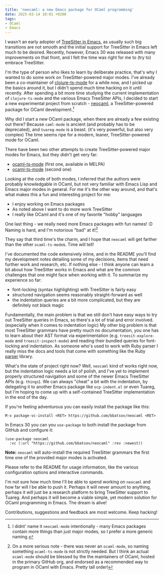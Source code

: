 ```yaml
---
title: 'neocaml: a new Emacs package for OCaml programming'
date: 2025-03-14 10:01 +0200
tags:
- OCaml
- Emacs
---
```


I wasn't an early adopter of [TreeSitter in Emacs](https://www.masteringemacs.org/article/how-to-get-started-tree-sitter), as usually such
big transitions are not smooth and the initial support for TreeSitter in
Emacs left much to be desired. Recently, however, Emacs 30 was released with many
improvements on that front, and I felt the time was right for me to (try to) embrace
TreeSitter.

I'm the type of person who likes to learn by deliberate practice, that's why I
wanted to do some work on TreeSitter-powered major modes. I've already been a
co-maintainer of
[clojure-ts-mode](https://github.com/clojure-emacs/clojure-ts-mode) for a while
now, and I picked up the basics around it, but I didn't spend much time hacking
on it until recently. After spending a bit more time studying the current
implementation of `clojure-ts-mode` and the various Emacs TreeSitter APIs, I decided to
start a new experimental project from scratch -
[neocaml](https://github.com/bbatsov/neocaml), a TreeSitter-powered package for
OCaml development.[^1]

Why did I start a new OCaml package, when there are already a few existing out
there? Because `caml-mode` is ancient (and probably has to be deprecated), and
`tuareg-mode` is a beast. (it's very powerful, but also very complex) The time
seems ripe for a modern, leaner, TreeSitter-powered mode for OCaml.

There have been two other attempts to create TreeSitter-powered
major modes for Emacs, but they didn't get very far:

- [ocaml-ts-mode](https://github.com/dmitrig/ocaml-ts-mode) (first one, available in MELPA)
- [ocaml-ts-mode](https://github.com/terrateamio/ocaml-ts-mode) (second one)

Looking at the code of both modes, I inferred that the authors were probably knowledgable in
OCaml, but not very familiar with Emacs Lisp and Emacs major modes in general.
For me it's the other way around, and that's what makes this a fun and interesting project for me:

- I enjoy working on Emacs packages
- As noted above I want to do more work TreeSitter
- I really like OCaml and it's one of my favorite "hobby" languages

One last thing - we really need more Emacs packages with fun names! :D Naming is hard, and I'm
notorious "bad" at it![^2]

They say that third time's the charm, and I hope that `neocaml` will get farther than
the other `ocaml-ts-mode`s. Time will tell!

I've documented the code extensively inline, and in the README you'll find my development notes detailing
some of my decisions, items that need further work and research, etc. If nothing else - I think
anyone can learn a bit about how TreeSitter works in Emacs and what are the common challenges
that one might face when working with it. To summarize my experience so far:

- font-locking (syntax highlighting) with TreeSitter is fairly easy
- structured navigation seems reasonably straight-forward as well
- the indentation queries are a bit more complicated, but they are definitely not black magic

Fundamentally, the main problem is that we still don't have
easy ways to try out TreeSitter queries in Emacs, so there's a lot of trial and error involved. (especially when it
comes to indentation logic) My other big problem is that most TreeSitter grammars
have pretty much no documentation, you one has to learn about their AST format
via experimentation (e.g. `treesit-explore-mode` and `treesit-inspect-mode`) and
reading their bundled queries for font-locking and indentation. As someone who's
used to work with Ruby parser I really miss the docs and tools that come with
something like the Ruby [parser](https://github.com/whitequark/parser) library.

What's the state of project right now? Well, `neocaml` kind of works right now,
but the indentation logic needs a lot of polish, and I've yet to implement
properly structured navigation and some of the newer Emacs TreeSitter APIs
(e.g. `things`).  We can always "cheat" a bit with the indentation, by
delegating it to another Emacs package like `ocp-indent.el` or even Tuareg, but
I'm hoping to come up with a self-contained TreeSitter implementation in the end
of the day.

If you're feeling adventurous you can easily install the package like this:

    M-x package-vc-install <RET> https://github.com/bbatsov/neocaml <RET>

In Emacs 30 you can you `use-package` to both install the package from GitHub
and configure it:

```emacs-lisp
(use-package neocaml
  :vc (:url "https://github.com/bbatsov/neocaml" :rev :newest))
```

**Note:** `neocaml` will auto-install the required TreeSitter grammars the
first time one of the provided major modes is activated.

Please refer to the README for usage information, like the various configuration
options and interactive commands.

I'm not sure how much time I'll be able to spend working on `neocaml` and how far
will I be able to push it.  Perhaps it will never amount to anything, perhaps it
will just be a research platform to bring TreeSitter support to Tuareg. And
perhaps it will become a viable simple, yet modern solution for OCaml
programming in Emacs. The dream is alive!

Contributions, suggestions and feedback are most welcome. Keep hacking!

[^1]: I didnt' name it `neocaml-mode` intentionally - many Emacs packages contain more things
    than just major modes, so I prefer a more generic naming.

[^2]: On a more serious note - there was never an `ocaml-mode`, so naming something `ocaml-ts-mode` is not
    strictly needed. But I think an actual `ocaml-mode` should be blessed by the the maintainers of OCaml,
    hosted in the primary GitHub org, and endorsed as a recommended way to program in OCaml with Emacs.
    Pretty tall order!
